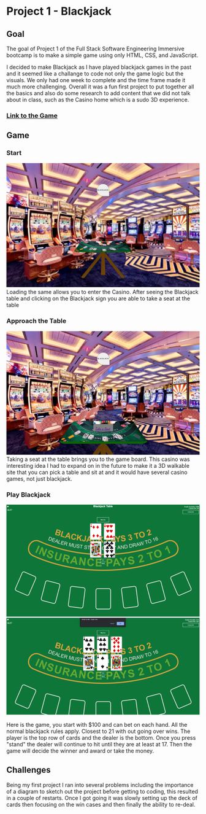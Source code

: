 # Project 1 - Blackjack

## Goal

The goal of Project 1 of the Full Stack Software Engineering Immersive bootcamp is to make a simple game using only HTML, CSS, and JavaScript.

I decided to make Blackjack as I have played blackjack games in the past and it seemed like a challange to code not only the game logic but the visuals. We only had one week to complete and the time frame made it much more challenging. Overall it was a fun first project to put together all the basics and also do some research to add content that we did not talk about in class, such as the Casino home which is a sudo 3D experience.

### <a href="https://amcculley222.github.io/Blackjack-Project1/">Link to the Game</a>

## Game

### Start

<img src="./image/Intro.png">
Loading the same allows you to enter the Casino. 
After seeing the Blackjack table and clicking on the Blackjack sign you are able to take a seat at the table

### Approach the Table

<img src="./image/Approach.png">
Taking a seat at the table brings you to the game board. 
This casino was interesting idea I had to expand on in the future to make it a 3D walkable site that you can pick a table and sit at and it would have several casino games, not just blackjack.

### Play Blackjack

<img src="./image/Play.png">
<img src="./image/bust.png">

Here is the game, you start with $100 and can bet on each hand. All the normal blackjack rules apply. Closest to 21 with out going over wins. The player is the top row of cards and the dealer is the bottom.
Once you press "stand" the dealer will continue to hit until they are at least at 17.
Then the game will decide the winner and award or take the money.

## Challenges

Being my first project I ran into several problems including the importance of a diagram to sketch out the project before getting to coding, this resulted in a couple of restarts. Once I got going it was slowly setting up the deck of cards then focusing on the win cases and then finally the ability to re-deal.
